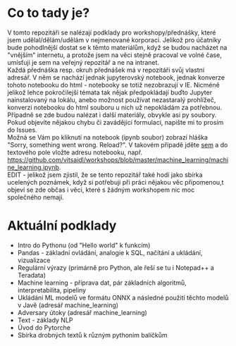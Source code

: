 # Co to tady je?
V tomto repozitáři se nalézají podklady pro workshopy/přednášky, které jsem udělal/dělám/udělám v nejmenované korporaci. Jelikož pro účatníky bude pohodlnější dostat se k těmto materiálům, když se budou nacházet na "vnějším" internetu, a protože jsem na věci stejně pracoval ve volné čase, umísťuji je sem na veřejný repozitář a ne na intranet.  
Každá přednáška resp. okruh přednášek má v repozitáři svůj vlastní adresář. V něm se nachází jednak jupyterovský notebook, jednak konverze tohoto notebooku do html - notebooky se totiž nezobrazují v IE. Nicméně jelikož lehce pokročilejší témata tak nějak předpokládají buďto Jupyter nainstalovaný na lokálu, anebo možnost používat nezastaralý prohlížeč, konverzi notebooku do html souboru u nich už nepokládám za potřebnou. Případně se zde budou nalézat i další materiály, obvykle asi py soubory.  
Pokud objevíte nějakou chybu či zavádějící formulaci, napište mi to prosím do Issues.  
Možná se Vám po kliknutí na notebook (ipynb soubor) zobrazí hláška "Sorry, something went wrong. Reload?". V takovém případě jděte [sem](https://nbviewer.jupyter.org/) a do textového pole vložte adresu notebooku, např. https://github.com/vitsaidl/workshops/blob/master/machine_learning/machine_learning.ipynb.  
EDIT - jelikož jsem zjistil, že se tento repozitář také hodí jako sbírka ucelených poznámek, když si potřebuji při práci nějakou věc připomenou,t  objeví se zde občas i věci, které s žádným workshopem nic moc společného nemají.

# Aktuální podklady  
- Intro do Pythonu (od "Hello world" k funkcím)  
- Pandas - základní ovládání, analogie k SQL, načítání a ukládání, vizualizace  
- Regulární výrazy (primárně pro Python, ale řeší se tu i Notepad++ a Teradata)  
- Machine learning - příprava dat, pár základních algoritmů, interpretabilita, pipeliny
- Ukládání ML modelů ve formátu ONNX a následné použití těchto modelů v Javě (adresář machine_learning)
- Adversary útoky (adresář machine_learning)
- Text - základy NLP  
- Úvod do Pytorche
- Sbírka drobných textů k různým pythoním balíčkům
